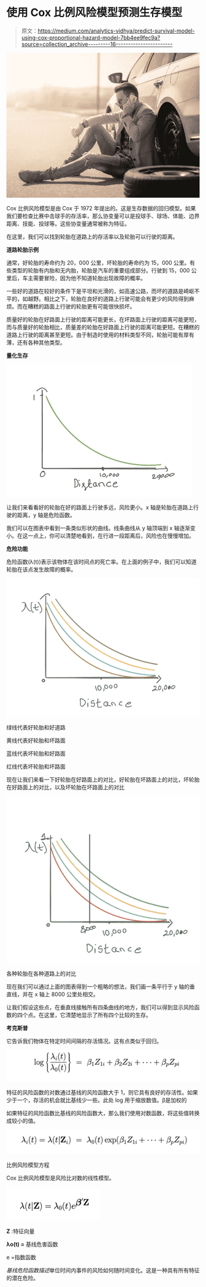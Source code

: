 # 使用 Cox 比例风险模型预测生存模型

> 原文：<https://medium.com/analytics-vidhya/predict-survival-model-using-cox-proportional-hazard-model-7bb4ee9fec9a?source=collection_archive---------16----------------------->

![](img/2c492f28724506c31853efc9ab181ac5.png)

Cox 比例风险模型是由 Cox 于 1972 年提出的。这是生存数据的回归模型。如果我们要检查比赛中击球手的存活率，那么协变量可以是投球手、球场、体能、边界距离、技能、投球等。这些协变量通常被称为特征。

在这里，我们可以找到轮胎在道路上的存活率以及轮胎可以行驶的距离。

**道路轮胎示例**

通常，好轮胎的寿命约为 20，000 公里，坏轮胎的寿命约为 15，000 公里。有些类型的轮胎有内胎和无内胎，轮胎是汽车的重要组成部分。行驶到 15，000 公里后，车主需要冒险，因为他不知道轮胎出现故障的概率。

一些好的道路在较好的条件下是平坦和光滑的，如高速公路，而坏的道路是崎岖不平的，如越野。相比之下，轮胎在良好的道路上行驶可能会有更少的风险得到麻烦。而在糟糕的路面上行驶的轮胎更有可能很快损坏。

质量好的轮胎在好路面上行驶的距离可能更长，在坏路面上行驶的距离可能更短，而与质量好的轮胎相比，质量差的轮胎在好路面上行驶的距离可能更短。在糟糕的道路上行驶的距离甚至更短。由于制造时使用的材料类型不同，轮胎可能有厚有薄，还有各种其他类型。

**量化生存**

![](img/b7f47bb95d43f74f87bcbb316789c50f.png)

让我们来看看好的轮胎在好的路面上行驶多远，风险更小。x 轴是轮胎在道路上行驶的距离，y 轴是危险函数。

我们可以在图表中看到一条类似形状的曲线。线条曲线从 y 轴顶端到 x 轴逐渐变小。在这一点上，你可以清楚地看到，在行进一段距离后，风险也在慢慢增加。

**危险功能**

危险函数(λ(t))表示该物体在该时间点的死亡率。在上面的例子中，我们可以知道轮胎在该点发生故障的概率。

![](img/0479e2d3c4717ac4a6b6c225a9e3f096.png)

绿线代表好轮胎和好道路

黄线代表好轮胎和坏路面

蓝线代表坏轮胎和好路面

红线代表坏轮胎和坏路面

现在让我们来看一下好轮胎在好路面上的对比，好轮胎在坏路面上的对比，坏轮胎在好路面上的对比，以及坏轮胎在坏路面上的对比

![](img/4e9e3daaebc08ff74f29e75bd1454a9a.png)

各种轮胎在各种道路上的对比

现在我们可以通过上面的图表得到一个粗略的想法，我们画一条平行于 y 轴的垂直线，并在 x 轴上 8000 公里处相交。

让我们假设这些点，在垂直线接触所有四条曲线的地方，我们可以得到显示风险函数的四个点。在这里，它清楚地显示了所有四个比较的生存。

**考克斯普**

它告诉我们物体在特定时间间隔的存活情况。这有点类似于回归。

![](img/5dee2a4799a5607b248ba2a3bcb9a928.png)

特征的风险函数的对数通过基线的风险函数大于 1，则它具有良好的存活性。如果少于一个，存活的机会就比基线少一些。此处 log 用于缩放数值。β是加权的

如果特征的风险函数比基线的风险函数大，那么我们使用对数函数，将这些值转换成较小的值。

![](img/26a6f8add29cb32683242e925be08e22.png)

比例风险模型方程

Cox 比例风险模型是风险比对数的线性模型。

![](img/9442669c9f616ab2800d6659b5fde4d8.png)

**Z** :特征向量

**λo(t) =** 基线危害函数

e =指数函数

*基线危险函数描述*单位时间内事件的风险如何随时间变化。这是一种具有所有特征的潜在危险。
